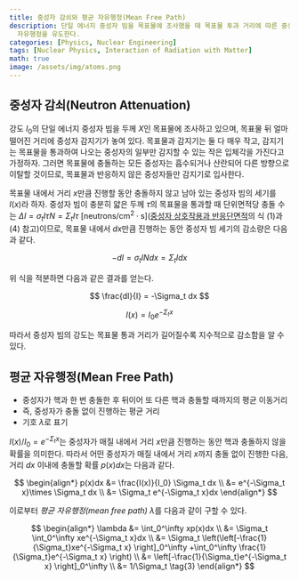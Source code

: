 ```yaml
---
title: 중성자 감쇠와 평균 자유행정(Mean Free Path)
description: 단일 에너지 중성자 빔을 목표물에 조사했을 때 목표물 투과 거리에 따른 중성자 빔의 강도를 계산하고, 이로부터 중성자의 평균
  자유행정을 유도한다.
categories: [Physics, Nuclear Engineering]
tags: [Nuclear Physics, Interaction of Radiation with Matter]
math: true
image: /assets/img/atoms.png
---
```

## 중성자 감쇠(Neutron Attenuation)
강도 $I_0$의 단일 에너지 중성자 빔을 두께 $X$인 목표물에 조사하고 있으며, 목표물 뒤 얼마 떨어진 거리에 중성자 감지기가 놓여 있다. 목표물과 감지기는 둘 다 매우 작고, 감지기는 목표물을 통과하여 나오는 중성자의 일부만 감지할 수 있는 작은 입체각을 가진다고 가정하자. 그러면 목표물에 충돌하는 모든 중성자는 흡수되거나 산란되어 다른 방향으로 이탈할 것이므로, 목표물과 반응하지 않은 중성자들만 감지기로 입사한다.

목표물 내에서 거리 $x$만큼 진행할 동안 충돌하지 않고 남아 있는 중성자 빔의 세기를 $I(x)$라 하자. 중성자 빔이 충분히 얇은 두께 $\tau$의 목표물을 통과할 때 단위면적당 충돌 수는 $\Delta I = \sigma_t I\tau N = \Sigma_t I\tau \ \text{[neutrons/cm}^2\cdot\text{s]}$([중성자 상호작용과 반응단면적](/posts/Neutron-Interactions-and-Cross-sections/#단면적cross-section-또는-미시적-단면적microscopic-cross-section)의 식 (1)과 (4) 참고)이므로, 목표물 내에서 $dx$만큼 진행하는 동안 중성자 빔 세기의 감소량은 다음과 같다.

$$ -dI = \sigma_t IN dx = \Sigma_t I dx \tag{1} $$

위 식을 적분하면 다음과 같은 결과를 얻는다.

$$ \frac{dI}{I} = -\Sigma_t dx $$

$$ I(x) = I_0e^{-\Sigma_t x} \tag{2} $$

따라서 중성자 빔의 강도는 목표물 통과 거리가 길어질수록 지수적으로 감소함을 알 수 있다.

## 평균 자유행정(Mean Free Path)
- 중성자가 핵과 한 번 충돌한 후 뒤이어 또 다른 핵과 충돌할 때까지의 평균 이동거리
- 즉, 중성자가 충돌 없이 진행하는 평균 거리
- 기호 $\lambda$로 표기

$I(x)/I_0=e^{-\Sigma_t x}$는  중성자가 매질 내에서 거리 $x$만큼 진행하는 동안 핵과 충돌하지 않을 확률을 의미한다. 따라서 어떤 중성자가 매질 내에서 거리 $x$까지 충돌 없이 진행한 다음, 거리 $dx$ 이내에 충돌할 확률 $p(x)dx$는 다음과 같다.

$$ \begin{align*}
p(x)dx &= \frac{I(x)}{I_0} \Sigma_t dx
\\ &= e^{-\Sigma_t x}\times \Sigma_t dx
\\ &= \Sigma_t e^{-\Sigma_t x}dx
\end{align*}
$$

이로부터 *평균 자유행정(mean free path)* $\lambda$를 다음과 같이 구할 수 있다.

$$ \begin{align*}
\lambda &= \int_0^\infty xp(x)dx
\\ &= \Sigma_t \int_0^\infty xe^{-\Sigma_t x}dx
\\ &= \Sigma_t \left(\left[-\frac{1}{\Sigma_t}xe^{-\Sigma_t x} \right]_0^\infty +\int_0^\infty \frac{1}{\Sigma_t}e^{-\Sigma_t x} \right)
\\ &= \left[-\frac{1}{\Sigma_t}e^{-\Sigma_t x} \right]_0^\infty
\\ &= 1/\Sigma_t \tag{3}
\end{align*}
$$
